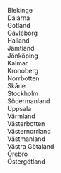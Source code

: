 &nbsp;&nbsp;&nbsp;&nbsp;Blekinge<br>
&nbsp;&nbsp;&nbsp;&nbsp;Dalarna<br>
&nbsp;&nbsp;&nbsp;&nbsp;Gotland<br>
&nbsp;&nbsp;&nbsp;&nbsp;Gävleborg<br>
&nbsp;&nbsp;&nbsp;&nbsp;Halland<br>
&nbsp;&nbsp;&nbsp;&nbsp;Jämtland<br>
&nbsp;&nbsp;&nbsp;&nbsp;Jönköping<br>
&nbsp;&nbsp;&nbsp;&nbsp;Kalmar<br>
&nbsp;&nbsp;&nbsp;&nbsp;Kronoberg<br>
&nbsp;&nbsp;&nbsp;&nbsp;Norrbotten<br>
&nbsp;&nbsp;&nbsp;&nbsp;Skåne<br>
&nbsp;&nbsp;&nbsp;&nbsp;Stockholm<br>
&nbsp;&nbsp;&nbsp;&nbsp;Södermanland<br>
&nbsp;&nbsp;&nbsp;&nbsp;Uppsala<br>
&nbsp;&nbsp;&nbsp;&nbsp;Värmland<br>
&nbsp;&nbsp;&nbsp;&nbsp;Västerbotten<br>
&nbsp;&nbsp;&nbsp;&nbsp;Västernorrland<br>
&nbsp;&nbsp;&nbsp;&nbsp;Västmanland<br>
&nbsp;&nbsp;&nbsp;&nbsp;Västra Götaland<br>
&nbsp;&nbsp;&nbsp;&nbsp;Örebro<br>
&nbsp;&nbsp;&nbsp;&nbsp;Östergötland

